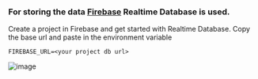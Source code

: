 ### For storing the data [Firebase](https://console.firebase.google.com/) Realtime Database is used.

Create a project in Firebase and get started with Realtime Database. Copy the base url and paste in the environment variable
```
FIREBASE_URL=<your project db url>
```

![image](https://user-images.githubusercontent.com/84140842/184285878-9051a017-5965-423b-8e17-ab41ffb74c9a.png)
